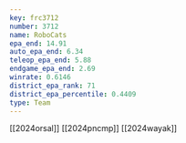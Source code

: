 ```yaml
---
key: frc3712
number: 3712
name: RoboCats
epa_end: 14.91
auto_epa_end: 6.34
teleop_epa_end: 5.88
endgame_epa_end: 2.69
winrate: 0.6146
district_epa_rank: 71
district_epa_percentile: 0.4409
type: Team
---
```

[[2024orsal]]
[[2024pncmp]]
[[2024wayak]]

